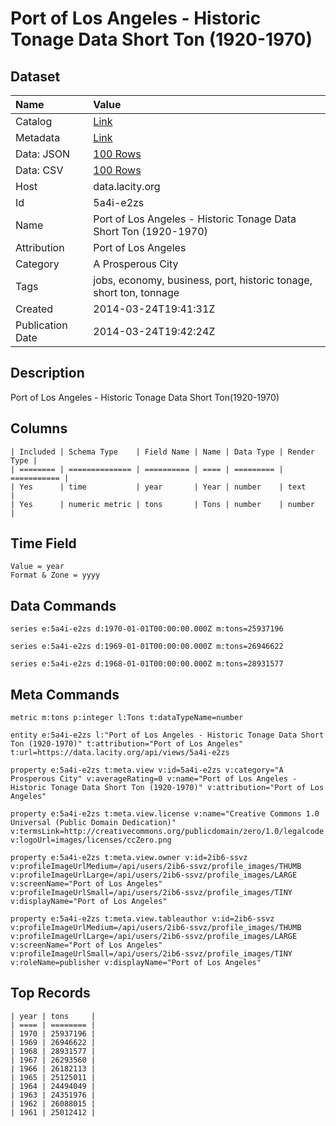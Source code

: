 # Port of Los Angeles - Historic Tonage Data Short Ton (1920-1970)

## Dataset

| Name | Value |
| :--- | :---- |
| Catalog | [Link](https://catalog.data.gov/dataset/port-of-los-angeles-historic-tonage-data-short-ton-1920-1970-a94a5) |
| Metadata | [Link](https://data.lacity.org/api/views/5a4i-e2zs) |
| Data: JSON | [100 Rows](https://data.lacity.org/api/views/5a4i-e2zs/rows.json?max_rows=100) |
| Data: CSV | [100 Rows](https://data.lacity.org/api/views/5a4i-e2zs/rows.csv?max_rows=100) |
| Host | data.lacity.org |
| Id | 5a4i-e2zs |
| Name | Port of Los Angeles - Historic Tonage Data Short Ton (1920-1970) |
| Attribution | Port of Los Angeles |
| Category | A Prosperous City |
| Tags | jobs, economy, business, port, historic tonage, short ton, tonnage |
| Created | 2014-03-24T19:41:31Z |
| Publication Date | 2014-03-24T19:42:24Z |

## Description

Port of Los Angeles - Historic Tonage Data Short Ton(1920-1970)

## Columns

```ls
| Included | Schema Type    | Field Name | Name | Data Type | Render Type |
| ======== | ============== | ========== | ==== | ========= | =========== |
| Yes      | time           | year       | Year | number    | text        |
| Yes      | numeric metric | tons       | Tons | number    | number      |
```

## Time Field

```ls
Value = year
Format & Zone = yyyy
```

## Data Commands

```ls
series e:5a4i-e2zs d:1970-01-01T00:00:00.000Z m:tons=25937196

series e:5a4i-e2zs d:1969-01-01T00:00:00.000Z m:tons=26946622

series e:5a4i-e2zs d:1968-01-01T00:00:00.000Z m:tons=28931577
```

## Meta Commands

```ls
metric m:tons p:integer l:Tons t:dataTypeName=number

entity e:5a4i-e2zs l:"Port of Los Angeles - Historic Tonage Data Short Ton (1920-1970)" t:attribution="Port of Los Angeles" t:url=https://data.lacity.org/api/views/5a4i-e2zs

property e:5a4i-e2zs t:meta.view v:id=5a4i-e2zs v:category="A Prosperous City" v:averageRating=0 v:name="Port of Los Angeles - Historic Tonage Data Short Ton (1920-1970)" v:attribution="Port of Los Angeles"

property e:5a4i-e2zs t:meta.view.license v:name="Creative Commons 1.0 Universal (Public Domain Dedication)" v:termsLink=http://creativecommons.org/publicdomain/zero/1.0/legalcode v:logoUrl=images/licenses/ccZero.png

property e:5a4i-e2zs t:meta.view.owner v:id=2ib6-ssvz v:profileImageUrlMedium=/api/users/2ib6-ssvz/profile_images/THUMB v:profileImageUrlLarge=/api/users/2ib6-ssvz/profile_images/LARGE v:screenName="Port of Los Angeles" v:profileImageUrlSmall=/api/users/2ib6-ssvz/profile_images/TINY v:displayName="Port of Los Angeles"

property e:5a4i-e2zs t:meta.view.tableauthor v:id=2ib6-ssvz v:profileImageUrlMedium=/api/users/2ib6-ssvz/profile_images/THUMB v:profileImageUrlLarge=/api/users/2ib6-ssvz/profile_images/LARGE v:screenName="Port of Los Angeles" v:profileImageUrlSmall=/api/users/2ib6-ssvz/profile_images/TINY v:roleName=publisher v:displayName="Port of Los Angeles"
```

## Top Records

```ls
| year | tons     | 
| ==== | ======== | 
| 1970 | 25937196 | 
| 1969 | 26946622 | 
| 1968 | 28931577 | 
| 1967 | 26293560 | 
| 1966 | 26182113 | 
| 1965 | 25125011 | 
| 1964 | 24494049 | 
| 1963 | 24351976 | 
| 1962 | 26088015 | 
| 1961 | 25012412 | 
```